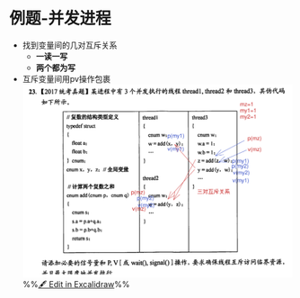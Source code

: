 # 例题-并发进程
- 找到变量间的几对互斥关系
	- **一读一写**
	- **两个都为写**
- 互斥变量间用pv操作包裹
![](attachments/%E7%9C%9F%E9%A2%98%202022-09-26%2001.24.48.excalidraw.svg)
%%[🖋 Edit in Excalidraw](attachments/%E7%9C%9F%E9%A2%98%202022-09-26%2001.24.48.excalidraw.md)%%